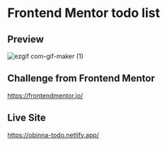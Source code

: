 # Frontend Mentor todo list

## Preview
![ezgif com-gif-maker (1)](https://user-images.githubusercontent.com/105124616/169880502-9c8e9361-fb7f-4880-9fd2-d2082b89553d.gif)

## Challenge from Frontend Mentor
https://frontendmentor.io/

## Live Site
https://obinna-todo.netlify.app/


